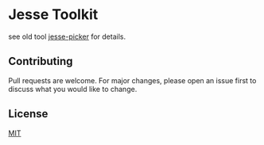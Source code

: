 # Jesse Toolkit

see old tool [jesse-picker](https://github.com/ysdede/jesse-picker) for details.






## Contributing
Pull requests are welcome. For major changes, please open an issue first to discuss what you would like to change.

## License
[MIT](https://choosealicense.com/licenses/mit/)
